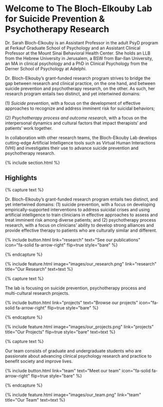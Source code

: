 ---
---

# Welcome to The Bloch-Elkouby Lab for Suicide Prevention & Psychotherapy Research

Dr. Sarah Bloch-Elkouby is an Assistant Professor in the adult PsyD program at Ferkauf Graduate School of Psychology and an Assistant Clinical Professor at the Mount Sinai Behavioral Health Center. She holds an LLB from the Hebrew University in Jerusalem, a BSW from Bar-Ilan University, an MA in clinical psychology and a PhD in Clinical Psychology from the Derner School of Psychology at Adelphi.

Dr. Bloch-Elkouby’s grant-funded research program strives to bridge the gap between research and clinical practice, on the one hand, and between suicide prevention and psychotherapy research, on the other. As such, her research program entails two distinct, and yet intertwined domains: 

(1) _Suicide prevention_, with a focus on the development of effective approaches to recognize and address imminent risk for suicidal behaviors; 

(2) _Psychotherapy process and outcome research_, with a focus on the interpersonal dynamics and cultural factors that impact therapists’ and patients’ work together.

In collaboration with other research teams, the Bloch-Elkouby Lab develops cutting-edge Artificial Intelligence tools such as Virtual Human Interactions (VHI) and investigates their use to advance suicide prevention and psychotherapy research.


{% include section.html %}

## Highlights

{% capture text %}

Dr. Bloch-Elkouby’s grant-funded research program entails two distinct, and yet intertwined domains: (1) suicide prevention, with a focus on developing empirically-supported interventions to address suicidal crises and using artificial intelligence to train clinicians in effective approaches to assess and treat imminent risk among diverse patients; and (2) psychotherapy process research, with a focus on clinicians’ ability to develop strong alliances and provide  effective therapy to patients who are culturally similar and different.

{%
  include button.html
  link="research"
  text="See our publications"
  icon="fa-solid fa-arrow-right"
  flip=true
  style="bare"
%}

{% endcapture %}

{%
  include feature.html
  image="images/our_research.png"
  link="research"
  title="Our Research"
  text=text
%}

{% capture text %}

The lab is focusing on suicide prevention, psychotherapy process and multi-cultural research projects.

{%
  include button.html
  link="projects"
  text="Browse our projects"
  icon="fa-solid fa-arrow-right"
  flip=true
  style="bare"
%}

{% endcapture %}

{%
  include feature.html
  image="images/our_projects.png"
  link="projects"
  title="Our Projects"
  flip=true
  style="bare"
  text=text
%}

{% capture text %}

Our team consists of graduate and undergraduate students who are passionate about advancing clinical psychology research and practice to benefit society and improve lives. 

{%
  include button.html
  link="team"
  text="Meet our team"
  icon="fa-solid fa-arrow-right"
  flip=true
  style="bare"
%}

{% endcapture %}

{%
  include feature.html
  image="images/our_team.png"
  link="team"
  title="Our Team"
  text=text
%}
